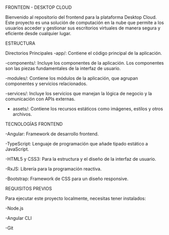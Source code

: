 FRONTEDN - DESKTOP CLOUD

Bienvenido al repositorio del frontend para la plataforma Desktop Cloud. Este proyecto es una solución de computación en la nube que permite a los usuarios acceder y gestionar sus escritorios virtuales de manera segura y eficiente desde cualquier lugar.

ESTRUCTURA

Directorios Principales
-app/: Contiene el código principal de la aplicación.

-components/: Incluye los componentes de la aplicación. Los componentes son las piezas fundamentales de la interfaz de usuario.

-modules/: Contiene los módulos de la aplicación, que agrupan componentes y servicios relacionados.

-services/: Incluye los servicios que manejan la lógica de negocio y la comunicación con APIs externas.

- assets/: Contiene los recursos estáticos como imágenes, estilos y otros archivos.

TECNOLOGÍAS FRONTEND

-Angular: Framework de desarrollo frontend.

-TypeScript: Lenguaje de programación que añade tipado estático a JavaScript.

-HTML5 y CSS3: Para la estructura y el diseño de la interfaz de usuario.

-RxJS: Librería para la programación reactiva.

-Bootstrap: Framework de CSS para un diseño responsive.

REQUISITOS PREVIOS

Para ejecutar este proyecto localmente, necesitas tener instalados:

-Node.js

-Angular CLI

-Git
